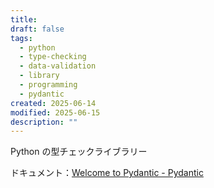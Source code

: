 ```yaml
---
title: 
draft: false
tags:
  - python
  - type-checking
  - data-validation
  - library
  - programming
  - pydantic
created: 2025-06-14
modified: 2025-06-15
description: ""
---
```

Python の型チェックライブラリー

ドキュメント：[Welcome to Pydantic - Pydantic](https://docs.pydantic.dev/latest/)
